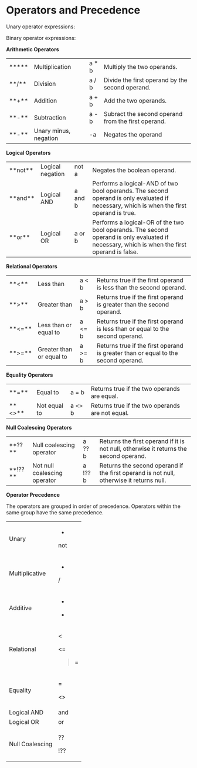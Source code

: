 # Operators and Precedence

Unary operator expressions:

<operator> <operand>

Binary operator expressions:

<operand1> <operator> <operand2>

**Arithmetic Operators**

<table>

<tbody>

<tr>

<td>*****</td>

<td>Multiplication</td>

<td>a * b</td>

<td>Multiply the two operands.</td>

</tr>

<tr>

<td>**/**</td>

<td>Division</td>

<td>a / b</td>

<td>Divide the first operand by the second operand.</td>

</tr>

<tr>

<td>**+**</td>

<td>Addition</td>

<td>a + b</td>

<td>Add the two operands.</td>

</tr>

<tr>

<td>**-**</td>

<td>Subtraction</td>

<td>a - b</td>

<td>Subract the second operand from the first operand.</td>

</tr>

<tr>

<td>**-**</td>

<td>Unary minus, negation</td>

<td>-a</td>

<td>Negates the operand</td>

</tr>

</tbody>

</table>

**Logical Operators**

<table>

<tbody>

<tr>

<td>**not**</td>

<td>Logical negation</td>

<td>not a</td>

<td>Negates the boolean operand.</td>

</tr>

<tr>

<td>**and**</td>

<td>Logical AND</td>

<td>a and b</td>

<td>Performs a logical-AND of two bool operands. The second operand is only evaluated if necessary, which is when the first operand is true.</td>

</tr>

<tr>

<td>**or**</td>

<td>Logical OR</td>

<td>a or b</td>

<td>Performs a logical-OR of the two bool operands. The second operand is only evaluated if necessary, which is when the first operand is false.</td>

</tr>

</tbody>

</table>

**Relational Operators**

<table>

<tbody>

<tr>

<td>**<**</td>

<td>Less than</td>

<td>a < b</td>

<td>Returns true if the first operand is less than the second operand.</td>

</tr>

<tr>

<td>**>**</td>

<td>Greater than</td>

<td>a > b</td>

<td>Returns true if the first operand is greater than the second operand.</td>

</tr>

<tr>

<td>**<=**</td>

<td>Less than or equal to</td>

<td>a <= b</td>

<td>Returns true if the first operand is less than or equal to the second operand.</td>

</tr>

<tr>

<td>**>=**</td>

<td>Greater than or equal to</td>

<td>a >= b</td>

<td>Returns true if the first operand is greater than or equal to the second operand.</td>

</tr>

</tbody>

</table>

**Equality Operators**

<table>

<tbody>

<tr>

<td>**=**</td>

<td>Equal to</td>

<td>a = b</td>

<td>Returns true if the two operands are equal.</td>

</tr>

<tr>

<td>**<>**</td>

<td>Not equal to</td>

<td>a <> b</td>

<td>Returns true if the two operands are not equal.</td>

</tr>

</tbody>

</table>

**Null Coalescing Operators**

<table>

<tbody>

<tr>

<td>**??**</td>

<td>Null coalescing operator</td>

<td>a ?? b</td>

<td>Returns the first operand if it is not null, otherwise it returns the second operand.</td>

</tr>

<tr>

<td>**!??**</td>

<td>Not null coalescing operator</td>

<td>a !?? b</td>

<td>Returns the second operand if the first operand is not null, otherwise it returns null.</td>

</tr>

</tbody>

</table>

**Operator Precedence**

The operators are grouped in order of precedence. Operators within the same group have the same precedence.

 <table style="WIDTH: 100%">

<tbody>

<tr>

<td>Unary</td>

<td>

-

not

</td>

</tr>

<tr>

<td>Multiplicative</td>

<td>

*

/

</td>

</tr>

<tr>

<td>Additive</td>

<td>

+

-

</td>

</tr>

<tr>

<td>Relational</td>

<td>

<

>

<=

>=

</td>

</tr>

<tr>

<td>Equality</td>

<td>

=

<>

</td>

</tr>

<tr>

<td>Logical AND</td>

<td>and</td>

</tr>

<tr>

<td>Logical OR</td>

<td>or</td>

</tr>

<tr>

<td>Null Coalescing</td>

<td>

??

!??

</td>

</tr>

</tbody>

</table>
